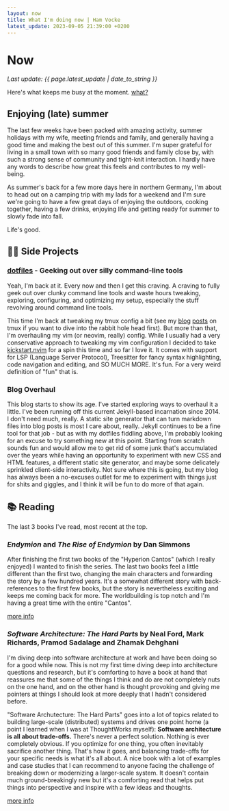 ```yaml
---
layout: now
title: What I'm doing now | Ham Vocke
latest_update: 2023-09-05 21:39:00 +0200
---
```


# Now
_Last update: {{ page.latest_update | date_to_string }}_

Here's what keeps me busy at the moment. [what?](https://nownownow.com/about)

## Enjoying (late) summer
The last few weeks have been packed with amazing activity, summer holidays with my wife, meeting friends and family, and generally having a good time and making the best out of this summer. I'm super grateful for living in a small town with so many good friends and family close by, with such a strong sense of community and tight-knit interaction. I hardly have any words to describe how great this feels and contributes to my well-being.

As summer's back for a few more days here in northern Germany, I'm about to head out on a camping trip with my lads for a weekend and I'm sure we're going to have a few great days of enjoying the outdoors, cooking together, having a few drinks, enjoying life and getting ready for summer to slowly fade into fall.

Life's good.


## 👨‍💻 Side Projects


### [dotfiles](https://github.com/hamvocke/dotfiles) - Geeking out over silly command-line tools
Yeah, I'm back at it. Every now and then I get this craving. A craving to fully geek out over clunky command line tools and waste hours tweaking, exploring, configuring, and optimizing my setup, especially the stuff revolving around command line tools.

This time I'm back at tweaking my tmux config a bit (see my [blog](https://www.hamvocke.com/blog/a-quick-and-easy-guide-to-tmux/) [posts](https://www.hamvocke.com/blog/a-guide-to-customizing-your-tmux-conf/) on tmux if you want to dive into the rabbit hole head first). But more than that, I'm overhauling my vim (or neovim, really) config. While I usually had a very conservative approach to tweaking my vim configuration I decided to take [kickstart.nvim](https://github.com/nvim-lua/kickstart.nvim) for a spin this time and so far I love it. It comes with support for LSP (Language Server Protocol), Treesitter for fancy syntax highlighting, code navigation and editing, and SO MUCH MORE. It's fun. For a very weird definition of "fun" that is.

### Blog Overhaul
This blog starts to show its age. I've started exploring ways to overhaul it a little. I've been running off this current Jekyll-based incarnation since 2014. I don't need much, really. A static site generator that can turn markdown files into blog posts is most I care about, really. Jekyll continues to be a fine tool for that job - but as with my dotfiles fiddling above, I'm probably looking for an excuse to try something new at this point. Starting from scratch sounds fun and would allow me to get rid of some junk that's accumulated over the years while having an opportunity to experiment with new CSS and HTML features, a different static site generator, and maybe some delicately sprinkled client-side interactivity. Not sure where this is going, but my blog has always been a no-excuses outlet for me to experiment with things just for shits and giggles, and I think it will be fun to do more of that again.

## 📚 Reading
The last 3 books I've read, most recent at the top.

### _Endymion_ and _The Rise of Endymion_ by Dan Simmons

After finishing the first two books of the "Hyperion Cantos" (which I really enjoyed) I wanted to finish the series. The last two books feel a little different than the first two, changing the main characters and forwarding the story by a few hundred years. It's a somewhat different story with back-references to the first few books, but the story is nevertheless exciting and keeps me coming back for more. The worldbuilding is top notch and I'm having a great time with the entire "Cantos".

[more info](https://app.thestorygraph.com/books/3ab993ae-3728-4f7c-a107-78dbc26bf718)

### _Software Architecture: The Hard Parts_ by Neal Ford, Mark Richards, Pramod Sadalage and Zhamak Dehghani

I'm diving deep into software architecture at work and have been doing so for a good while now. This is not my first time diving deep into architecture questions and research, but it's comforting to have a book at hand that reassures me that some of the things I think and do are not completely nuts on the one hand, and on the other hand is thought provoking and giving me pointers at things I should look at more deeply that I hadn't considered before.

"Software Archutecture: The Hard Parts" goes into a lot of topics related to building large-scale (distributed) systems and drives one point home (a point I learned when I was at ThoughtWorks myself): **Software architecture is all about trade-offs.** There's never a perfect solution. Nothing is ever completely obvious. If you optimize for one thing, you often inevitably sacrifice another thing. That's how it goes, and balancing trade-offs for your specific needs is what it's all about. A nice book with a lot of examples and case studies that I can recommend to anyone facing the challenge of breaking down or modernizing a larger-scale system. It doesn't contain much ground-breakingly new but it's a comforting read that helps put things into perspective and inspire with a few ideas and thoughts.

[more info](https://www.oreilly.com/library/view/software-architecture-the/9781492086888/)
 
